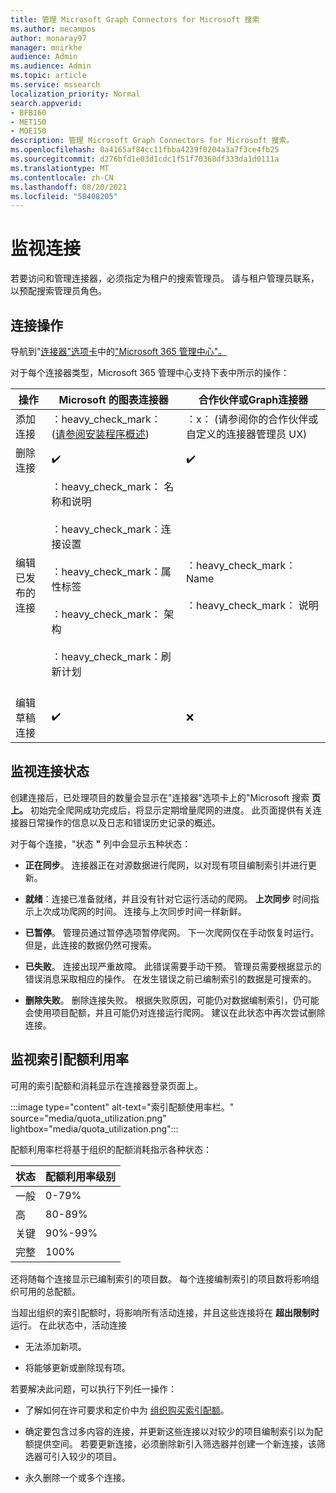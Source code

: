 ```yaml
---
title: 管理 Microsoft Graph Connectors for Microsoft 搜索
ms.author: mecampos
author: monaray97
manager: mnirkhe
audience: Admin
ms.audience: Admin
ms.topic: article
ms.service: mssearch
localization_priority: Normal
search.appverid:
- BFB160
- MET150
- MOE150
description: 管理 Microsoft Graph Connectors for Microsoft 搜索。
ms.openlocfilehash: 0a4165af84cc11fbba4239f0204a3a7f3ce4fb25
ms.sourcegitcommit: d276bfd1e03d1cdc1f51f70368df333da1d0111a
ms.translationtype: MT
ms.contentlocale: zh-CN
ms.lasthandoff: 08/20/2021
ms.locfileid: "58408205"
---
```

# <a name="monitor-your-connections"></a>监视连接

若要访问和管理连接器，必须指定为租户的搜索管理员。 请与租户管理员联系，以预配搜索管理员角色。

## <a name="connection-operations"></a>连接操作

导航到"[连接器"选项卡](https://admin.microsoft.com/Adminportal/Home#/MicrosoftSearch/Connectors)中的["Microsoft 365 管理中心"。](https://admin.microsoft.com)

对于每个连接器类型，Microsoft 365 管理中心支持[](https://admin.microsoft.com)下表中所示的操作：

操作 | Microsoft 的图表连接器 | 合作伙伴或Graph连接器
--- | --- | ---
添加连接 | ：heavy_check_mark： ([请参阅安装程序概述](configure-connector.md))  | ：x： (请参阅你的合作伙伴或自定义的连接器管理员 UX) 
删除连接 | :heavy_check_mark: | :heavy_check_mark:
编辑已发布的连接 | ：heavy_check_mark： 名称和说明<br></br> ：heavy_check_mark：连接设置<br></br> ：heavy_check_mark：属性标签<br></br> ：heavy_check_mark： 架构<br></br> ：heavy_check_mark：刷新计划<br></br> | ：heavy_check_mark： Name<br></br> ：heavy_check_mark： 说明
编辑草稿连接 | :heavy_check_mark: | :x:

## <a name="monitor-your-connection-state"></a>监视连接状态

创建连接后，已处理项目的数量会显示在"连接器"选项卡上的"Microsoft 搜索 **页上。** 初始完全爬网成功完成后，将显示定期增量爬网的进度。 此页面提供有关连接器日常操作的信息以及日志和错误历史记录的概述。

对于每个连接，"状态 **"** 列中会显示五种状态：

* **正在同步**。 连接器正在对源数据进行爬网，以对现有项目编制索引并进行更新。

* **就绪**：连接已准备就绪，并且没有针对它运行活动的爬网。 **上次同步** 时间指示上次成功爬网的时间。 连接与上次同步时间一样新鲜。

* **已暂停**。 管理员通过暂停选项暂停爬网。 下一次爬网仅在手动恢复时运行。 但是，此连接的数据仍然可搜索。

* **已失败**。 连接出现严重故障。 此错误需要手动干预。 管理员需要根据显示的错误消息采取相应的操作。 在发生错误之前已编制索引的数据是可搜索的。

* **删除失败**。 删除连接失败。 根据失败原因，可能仍对数据编制索引，仍可能会使用项目配额，并且可能仍对连接运行爬网。 建议在此状态中再次尝试删除连接。

## <a name="monitor-your-index-quota-utilization"></a>监视索引配额利用率

可用的索引配额和消耗显示在连接器登录页面上。

:::image type="content" alt-text="索引配额使用率栏。" source="media/quota_utilization.png" lightbox="media/quota_utilization.png":::

配额利用率栏将基于组织的配额消耗指示各种状态：

状态 | 配额利用率级别
--- | --- 
一般 | 0-79%
高 | 80-89%
关键 | 90%-99%
完整 | 100%

还将随每个连接显示已编制索引的项目数。 每个连接编制索引的项目数将影响组织可用的总配额。

当超出组织的索引配额时，将影响所有活动连接，并且这些连接将在 **超出限制时** 运行。 在此状态中，活动连接  

* 无法添加新项。

* 将能够更新或删除现有项。

若要解决此问题，可以执行下列任一操作：

* 了解如何在许可要求和定价中为 [组织购买索引配额](licensing.md)。

* 确定要包含过多内容的连接，并更新这些连接以对较少的项目编制索引以为配额提供空间。 若要更新连接，必须删除新引入筛选器并创建一个新连接，该筛选器可引入较少的项目。

* 永久删除一个或多个连接。
